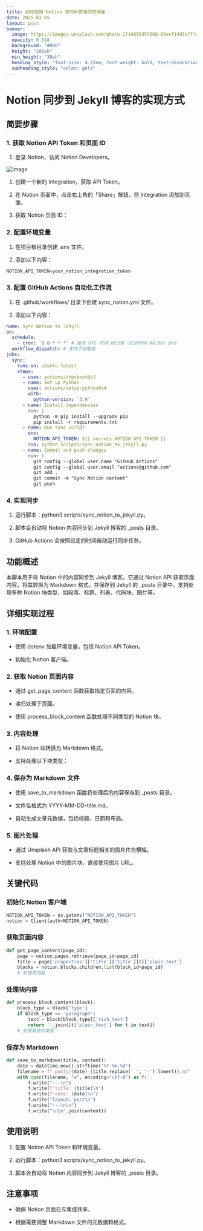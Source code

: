 ```yaml
---
title: 如何使用 Notion 来同步管理你的博客
date: 2025-03-05
layout: post
banner:
  image: https://images.unsplash.com/photo-1714895357008-63ecf14d7e7f?crop=entropy&cs=tinysrgb&fit=max&fm=jpg&ixid=M3w2OTIwMzJ8MHwxfHJhbmRvbXx8fHx8fHx8fDE3NDEyMTMxMjZ8&ixlib=rb-4.0.3&q=80&w=1080
  opacity: 0.618
  background: "#000"
  height: "100vh"
  min_height: "38vh"
  heading_style: "font-size: 4.25em; font-weight: bold; text-decoration: underline"
  subheading_style: "color: gold"
---
```


# Notion 同步到 Jekyll 博客的实现方式

## 简要步骤

### 1. 获取 Notion API Token 和页面 ID

1. 登录 Notion，访问 Notion Developers。

![image](https://prod-files-secure.s3.us-west-2.amazonaws.com/a7a0cc5a-89b9-4cda-8686-1fba0ca52f40/d19c1afe-dea5-4312-9333-786b0ba83054/image.png?X-Amz-Algorithm=AWS4-HMAC-SHA256&X-Amz-Content-Sha256=UNSIGNED-PAYLOAD&X-Amz-Credential=ASIAZI2LB466U5SCVYHQ%2F20250305%2Fus-west-2%2Fs3%2Faws4_request&X-Amz-Date=20250305T221846Z&X-Amz-Expires=3600&X-Amz-Security-Token=IQoJb3JpZ2luX2VjENb%2F%2F%2F%2F%2F%2F%2F%2F%2F%2FwEaCXVzLXdlc3QtMiJGMEQCIC8LLk0rzlfAlVyaFs36cr%2FrhmfP1OJxP%2F3Dhu5DCPXRAiAOCIqw2Y7mqmXidtyIuDab0WSTXLmEnSXrQoQIHn1l9yr%2FAwgfEAAaDDYzNzQyMzE4MzgwNSIMGTqSN%2FYxb3jtS5nZKtwDusd5gijkSTh86%2BI1lcMiKXhsdZEQQ7Q%2B3g5E76zWwMToL2tCpAYtGkGMFxd21WYFC2hvNdKK2gxKqCqAN1DSjY79Nhi3OgNa4B17MEtlY4n4iJw0xC9zR77Jz8aD5Lr68Xm%2FsRqaVyTJk8Ta8X3Cag5ndBG4OxnWKotPhGAQ7lUK20chySZ7GjM1czdp2NofWWBiNLTrgb3lJFfGknbcOIneFBn5loDHigMyc%2Bmn046sDWh8C5hNC6nrvd6UhGCmG%2BfKvegXqSPmuvU8Q6uo2EPiNcdyughFda3%2FFok63nk3z5GyFsiKcGw1nCAfzOqnhKTR64XYs3L3Jp84GRgKW27qDLuXZGFxilOsCe%2FnJvzW7FG03DjKPiWXi19WE9WftQuy4VC1Qd21HkwqJG2IHJoNDVRYzWOdGo1QwMgYCxGQpYceqpZlzXYtFH4pLuGn8nBZTEbJdBGVtivE1cH6zlCKtrFzHUrIesQuX2EcGs1V7sdXMQ%2F%2BvNoCD7iUcBR46mswZcSQYK8NwrZb7zo3UBofqfx7SOCfRlgvjVtxkU0Swu9q1%2F05JZM%2Fsw9A44oa3uRXWMWTRdtwcrYS1vmSOYBttgpI94yOhFBwe7SfvFewWl0YG60AOCPL1sYwvoKjvgY6pgHHr0QzYHMCTiavQTFLXIuJ15H8w6YGkOAyg%2FZ2aqeTiB1oSXS3LibqyqVSmcO78WGO%2F8QJnlOatQvm6Zr0BvMELGUue%2BiMalunn80GbLzv2azqBMfyUSQtWs26v9YXwvsdQLo%2FVupBvPGZgKT7ZfAw%2FHuQxvVXpEuXIA57pxzm9Y9pgCAH%2Bype815xn8HcXL7ITctZ6rOy7hlyDZ7%2F85worRwwlGMe&X-Amz-Signature=8678aa0fee796600a9c9c9f4d35e47179e315b31a028c20850596fbb17b91976&X-Amz-SignedHeaders=host&x-id=GetObject)

1. 创建一个新的 Integration，获取 API Token。

1. 在 Notion 页面中，点击右上角的「Share」按钮，将 Integration 添加到页面。

1. 获取 Notion 页面 ID：


### 2. 配置环境变量

1. 在项目根目录创建 .env 文件。

1. 添加以下内容：

```javascript
NOTION_API_TOKEN=your_notion_integration_token
```

### 3. 配置 GitHub Actions 自动化工作流

1. 在 .github/workflows/ 目录下创建 sync_notion.yml 文件。

1. 添加以下内容：

```yaml
name: Sync Notion to Jekyll
on:
  schedule:
    - cron: '0 0 * * *' # 每天 UTC 时间 00:00（北京时间 08:00）运行
  workflow_dispatch: # 支持手动触发
jobs:
  sync:
    runs-on: ubuntu-latest
    steps:
      - uses: actions/checkout@v3
      - name: Set up Python
        uses: actions/setup-python@v4
        with:
          python-version: '3.9'
      - name: Install dependencies
        run: |
          python -m pip install --upgrade pip
          pip install -r requirements.txt
      - name: Run sync script
        env:
          NOTION_API_TOKEN: ${{ secrets.NOTION_API_TOKEN }}
        run: python scripts/sync_notion_to_jekyll.py
      - name: Commit and push changes
        run: |
          git config --global user.name "GitHub Actions"
          git config --global user.email "actions@github.com"
          git add .
          git commit -m "Sync Notion content"
          git push
```

### 4. 实现同步

1. 运行脚本：python3 scripts/sync_notion_to_jekyll.py。

1. 脚本会自动将 Notion 内容同步到 Jekyll 博客的 _posts 目录。

1. GitHub Actions 会按照设定的时间自动运行同步任务。

## 功能概述

本脚本用于将 Notion 中的内容同步到 Jekyll 博客。它通过 Notion API 获取页面内容，将其转换为 Markdown 格式，并保存到 Jekyll 的 _posts 目录中。支持处理多种 Notion 块类型，如段落、标题、列表、代码块、图片等。

## 详细实现过程

### 1. 环境配置

- 使用 dotenv 加载环境变量，包括 Notion API Token。

- 初始化 Notion 客户端。

### 2. 获取 Notion 页面内容

- 通过 get_page_content 函数获取指定页面的内容。

- 递归处理子页面。

- 使用 process_block_content 函数处理不同类型的 Notion 块。

### 3. 内容处理

- 将 Notion 块转换为 Markdown 格式。

- 支持处理以下块类型：


### 4. 保存为 Markdown 文件

- 使用 save_to_markdown 函数将处理后的内容保存到 _posts 目录。

- 文件名格式为 YYYY-MM-DD-title.md。

- 自动生成文章元数据，包括标题、日期和布局。

### 5. 图片处理

- 通过 Unsplash API 获取与文章标题相关的图片作为横幅。

- 支持处理 Notion 中的图片块，直接使用图片 URL。

## 关键代码

### 初始化 Notion 客户端

```python
NOTION_API_TOKEN = os.getenv("NOTION_API_TOKEN")
notion = Client(auth=NOTION_API_TOKEN)
```

### 获取页面内容

```python
def get_page_content(page_id):
    page = notion.pages.retrieve(page_id=page_id)
    title = page['properties']['title']['title'][0]['plain_text']
    blocks = notion.blocks.children.list(block_id=page_id)
    # 处理块内容
```

### 处理块内容

```python
def process_block_content(block):
    block_type = block['type']
    if block_type == 'paragraph':
        text = block[block_type]['rich_text']
        return ''.join([t['plain_text'] for t in text])
    # 处理其他块类型
```

### 保存为 Markdown

```python
def save_to_markdown(title, content):
    date = datetime.now().strftime("%Y-%m-%d")
    filename = f"_posts/{date}-{title.replace(' ', '-').lower()}.md"
    with open(filename, "w", encoding="utf-8") as f:
        f.write("---\n")
        f.write(f"title: {title}\n")
        f.write(f"date: {date}\n")
        f.write("layout: post\n")
        f.write("---\n\n")
        f.write("\n\n".join(content))
```

## 使用说明

1. 配置 Notion API Token 和环境变量。

1. 运行脚本：python3 scripts/sync_notion_to_jekyll.py。

1. 脚本会自动将 Notion 内容同步到 Jekyll 博客的 _posts 目录。

## 注意事项

- 确保 Notion 页面已与集成共享。

- 根据需要调整 Markdown 文件的元数据和格式。